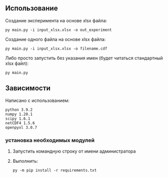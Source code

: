 ## Использование

Создание эксперимента на основе xlsx файла:
    
    py main.py -i input_xlsx.xlsx -o out_experiment

Создание одного файла на основе xlsx файла:

    py main.py -i input_xlsx.xlsx -o filename.cdf

Либо просто запустить без указания имен (будет читаться стандартный xlsx файл):

    py main.py

## Зависимости
    
Написано с использованием:

    python 3.9.2
    numpy 1.20.1
    scipy 1.6.1
    netCDF4 1.5.6
    openpyxl 3.0.7
    
### установка необходимых модулей
1) Запустить командную строку от имени администратора
2) Выполнить:

       py -m pip install -r requirements.txt
